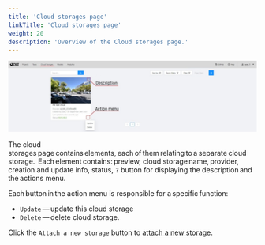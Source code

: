 ```yaml
---
title: 'Cloud storages page'
linkTitle: 'Cloud storages page'
weight: 20
description: 'Overview of the Cloud storages page.'
---
```


![](/images/image227.jpg)

The cloud storages page contains elements, each of them relating to a separate cloud storage. 
Each element contains: preview, cloud storage name, provider, creation and update info, status,
`?` button for displaying the description and the actions menu.

Each button in the action menu is responsible for a specific function:
- `Update` — update this cloud storage
- `Delete` — delete cloud storage.

Click the `Attach a new storage` button to [attach a new storage](/docs/manual/basics/attach-cloud-storage/).
